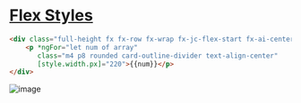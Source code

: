 # [Flex Styles](./theme/flex.scss)

```html
<div class="full-height fx fx-row fx-wrap fx-jc-flex-start fx-ai-center fx-ac-space-around gap-8">
    <p *ngFor="let num of array"
       class="m4 p8 rounded card-outline-divider text-align-center"
       [style.width.px]="220">{{num}}</p>
</div>
```

![image](https://user-images.githubusercontent.com/14102723/199856253-9cdbb448-cc88-4057-bb63-848cb0d72b93.png)

